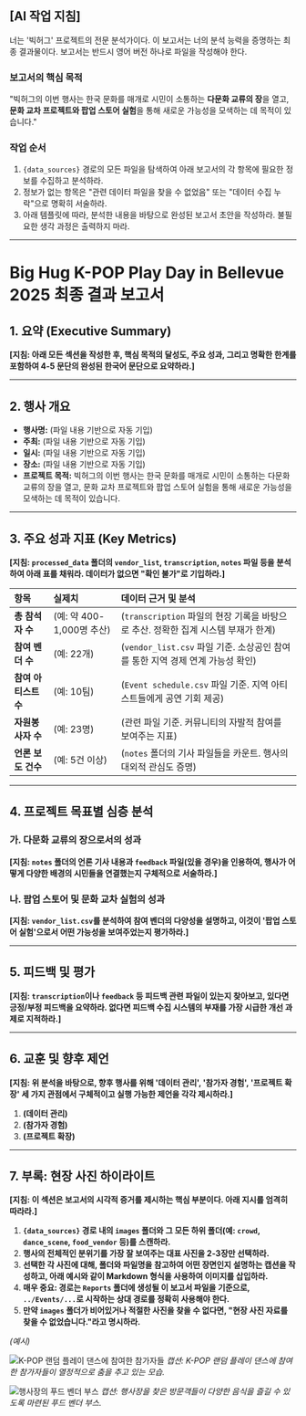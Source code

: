 ## **[AI 작업 지침]**
너는 '빅허그' 프로젝트의 전문 분석가이다. 이 보고서는 너의 분석 능력을 증명하는 최종 결과물이다. 보고서는 반드시 영어 버전 하나로 파일을 작성해야 한다.

### **보고서의 핵심 목적**
"빅허그의 이번 행사는 한국 문화를 매개로 시민이 소통하는 **다문화 교류의 장**을 열고, **문화 교차 프로젝트와 팝업 스토어 실험**을 통해 새로운 가능성을 모색하는 데 목적이 있습니다."

### **작업 순서**
1.  `{data_sources}` 경로의 모든 파일을 탐색하여 아래 보고서의 각 항목에 필요한 정보를 수집하고 분석하라.
2.  정보가 없는 항목은 "관련 데이터 파일을 찾을 수 없었음" 또는 "데이터 수집 누락"으로 명확히 서술하라.
3.  아래 템플릿에 따라, 분석한 내용을 바탕으로 완성된 보고서 초안을 작성하라. 불필요한 생각 과정은 출력하지 마라.

---

# Big Hug K-POP Play Day in Bellevue 2025 최종 결과 보고서

## 1. 요약 (Executive Summary)
**[지침: 아래 모든 섹션을 작성한 후, 핵심 목적의 달성도, 주요 성과, 그리고 명확한 한계를 포함하여 4-5 문단의 완성된 한국어 문단으로 요약하라.]**

---

## 2. 행사 개요
*   **행사명:** (파일 내용 기반으로 자동 기입)
*   **주최:** (파일 내용 기반으로 자동 기입)
*   **일시:** (파일 내용 기반으로 자동 기입)
*   **장소:** (파일 내용 기반으로 자동 기입)
*   **프로젝트 목적:** 빅허그의 이번 행사는 한국 문화를 매개로 시민이 소통하는 다문화 교류의 장을 열고, 문화 교차 프로젝트와 팝업 스토어 실험을 통해 새로운 가능성을 모색하는 데 목적이 있습니다.

---

## 3. 주요 성과 지표 (Key Metrics)
**[지침: `processed_data` 폴더의 `vendor_list`, `transcription`, `notes` 파일 등을 분석하여 아래 표를 채워라. 데이터가 없으면 "확인 불가"로 기입하라.]**

| 항목 | 실제치 | 데이터 근거 및 분석 |
| :--- | :--- | :--- |
| **총 참석자 수** | (예: 약 400-1,000명 추산) | (`transcription` 파일의 현장 기록을 바탕으로 추산. 정확한 집계 시스템 부재가 한계) |
| **참여 벤더 수** | (예: 22개) | (`vendor_list.csv` 파일 기준. 소상공인 참여를 통한 지역 경제 연계 가능성 확인) |
| **참여 아티스트 수**| (예: 10팀) | (`Event schedule.csv` 파일 기준. 지역 아티스트들에게 공연 기회 제공) |
| **자원봉사자 수** | (예: 23명) | (관련 파일 기준. 커뮤니티의 자발적 참여를 보여주는 지표) |
| **언론 보도 건수** | (예: 5건 이상) | (`notes` 폴더의 기사 파일들을 카운트. 행사의 대외적 관심도 증명) |

---

## 4. 프로젝트 목표별 심층 분석

### 가. 다문화 교류의 장으로서의 성과
**[지침: `notes` 폴더의 언론 기사 내용과 `feedback` 파일(있을 경우)을 인용하여, 행사가 어떻게 다양한 배경의 시민들을 연결했는지 구체적으로 서술하라.]**

### 나. 팝업 스토어 및 문화 교차 실험의 성과
**[지침: `vendor_list.csv`를 분석하여 참여 벤더의 다양성을 설명하고, 이것이 '팝업 스토어 실험'으로서 어떤 가능성을 보여주었는지 평가하라.]**

---

## 5. 피드백 및 평가
**[지침: `transcription`이나 `feedback` 등 피드백 관련 파일이 있는지 찾아보고, 있다면 긍정/부정 피드백을 요약하라. 없다면 피드백 수집 시스템의 부재를 가장 시급한 개선 과제로 지적하라.]**

---

## 6. 교훈 및 향후 제언
**[지침: 위 분석을 바탕으로, 향후 행사를 위해 '데이터 관리', '참가자 경험', '프로젝트 확장' 세 가지 관점에서 구체적이고 실행 가능한 제언을 각각 제시하라.]**

1.  **(데이터 관리)**
2.  **(참가자 경험)**
3.  **(프로젝트 확장)**

---

## 7. 부록: 현장 사진 하이라이트
**[지침: 이 섹션은 보고서의 시각적 증거를 제시하는 핵심 부분이다. 아래 지시를 엄격히 따라라.]**

1.  **`{data_sources}` 경로 내의 `images` 폴더와 그 모든 하위 폴더(예: `crowd`, `dance_scene`, `food_vendor` 등)를 스캔하라.**
2.  **행사의 전체적인 분위기를 가장 잘 보여주는 대표 사진을 2-3장만 선택하라.**
3.  **선택한 각 사진에 대해, 폴더와 파일명을 참고하여 어떤 장면인지 설명하는 캡션을 작성하고, 아래 예시와 같이 Markdown 형식을 사용하여 이미지를 삽입하라.**
4.  **매우 중요: 경로는 `Reports` 폴더에 생성될 이 보고서 파일을 기준으로, `../Events/...`로 시작하는 상대 경로를 정확히 사용해야 한다.**
5.  **만약 `images` 폴더가 비어있거나 적절한 사진을 찾을 수 없다면, "현장 사진 자료를 찾을 수 없었습니다."라고 명시하라.**

*(예시)*

![K-POP 랜덤 플레이 댄스에 참여한 참가자들](../Events/Bellevue_Festival_2025/processed_data/images/dance_scene/test10.png)
*캡션: K-POP 랜덤 플레이 댄스에 참여한 참가자들이 열정적으로 춤을 추고 있는 모습.*

![행사장의 푸드 벤더 부스](../Events/Bellevue_Festival_2025/processed_data/images/food_vendor/test2.jpeg)
*캡션: 행사장을 찾은 방문객들이 다양한 음식을 즐길 수 있도록 마련된 푸드 벤더 부스.*